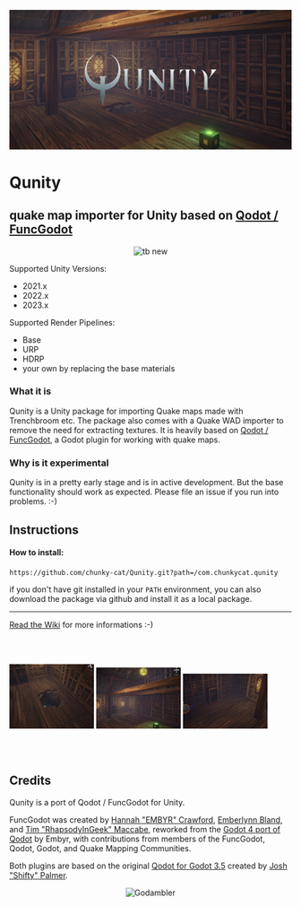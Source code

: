 ![QUNITY](https://github.com/chunky-cat/Qunity/blob/main/media/logo.png?raw=true)

# Qunity
## quake map importer for Unity based on [Qodot / FuncGodot](https://github.com/func-godot/func_godot_plugin)
<p align="center">
<img src="https://github.com/chunky-cat/Qunity/blob/main/media/demo.gif?raw=true" alt="tb new" width="60%" height=60%/>
</p>

Supported Unity Versions:
* 2021.x
* 2022.x
* 2023.x

Supported Render Pipelines:
* Base
* URP
* HDRP
* your own by replacing the base materials

### What it is
Qunity is a Unity package for importing Quake maps made with Trenchbroom etc.
The package also comes with a Quake WAD importer to remove the need for extracting textures.
It is heavily based on [Qodot / FuncGodot](https://github.com/func-godot/func_godot_plugin), a Godot plugin for working with quake maps. 

### Why is it experimental
Qunity is in a pretty early stage and is in active development. But the base functionality should work as expected.
Please file an issue if you run into problems. :-)


## Instructions

#### How to install:

```
https://github.com/chunky-cat/Qunity.git?path=/com.chunkycat.qunity
```

if you don't have git installed in your `PATH` environment, you can also download the package via github and install it as a local package.

---

[Read the Wiki](https://github.com/chunky-cat/Qunity/wiki) for more informations :-)

<br>
<br>

<p float="left">
<img src="https://github.com/chunky-cat/Qunity/blob/main/media/screens/screen_1.png?raw=true" width="30%" height=30%/>
<img src="https://github.com/chunky-cat/Qunity/blob/main/media/screens/screen_2.png?raw=true" width="30%" height=30%/>
<img src="https://github.com/chunky-cat/Qunity/blob/main/media/screens/screen_3.png?raw=true" width="30%" height=30%/>
</P>

<br>
<br>


## Credits

Qunity is a port of Qodot / FuncGodot for Unity.

FuncGodot was created by [Hannah "EMBYR" Crawford](https://embyr.sh/), [Emberlynn Bland](https://github.com/deertears/), and [Tim "RhapsodyInGeek" Maccabe](https://github.com/RhapsodyInGeek), reworked from the [Godot 4 port of Qodot](https://github.com/QodotPlugin/Qodot/tree/main) by Embyr, with contributions from members of the FuncGodot, Qodot, Godot, and Quake Mapping Communities.

Both plugins are based on the original [Qodot for Godot 3.5](https://github.com/QodotPlugin/qodot-plugin/) created by [Josh "Shifty" Palmer](https://twitter.com/ShiftyAxel).

<p align="center"><img src="https://github.com/func-godot/.github/assets/44485952/9ff9cd96-024b-4202-b4a2-611741b81609" alt="Godambler" /></p>
